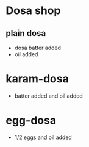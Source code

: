 # Dosa shop

## plain dosa

* dosa batter added
* oil added

# karam-dosa

* batter added and oil added



# egg-dosa

* 1/2 eggs and oil added 



